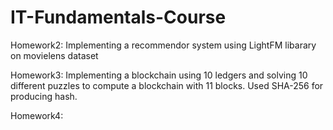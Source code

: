 # IT-Fundamentals-Course

Homework2: Implementing a recommendor system using LightFM libarary on movielens dataset

Homework3: Implementing a blockchain using 10 ledgers and solving 10 different puzzles to compute a blockchain with 11 blocks. Used SHA-256 for producing hash.

Homework4: 
